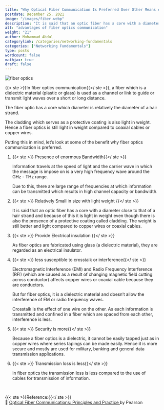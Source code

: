 ```yaml
---
title: "Why Optical Fiber Communication Is Preferred Over Other Means of Communication?"
postdate: December 25, 2021
image: "/images/fiber.webp"
description: "It is said that an optic fiber has a core with a diameter close to that of a hair strand and because of this it is light in weight"
alt: "advantages of fiber optics communication"
weight: "21"
author: Mohammad Abdul
categorylink: /categories/networking-fundamentals
categories: ["Networking Fundamentals"]
type: posts
wordcount: false
mathjax: true
draft: false
---
```


<img src="/images/fiber.webp" alt="fiber optics">

{{< ste >}}In fiber optics communication{{</ ste >}}, a fiber which is a dielectric material (plastic or glass) is used as a channel or link to guide or transmit light waves over a short or long distance.

The fiber optic has a core which diameter is relatively the diameter of a hair strand.

The cladding which serves as a protective coating is also light in weight. Hence a fiber optics is still light in weight compared to coaxial cables or copper wires.

Putting this in mind, let’s look at some of the benefit why fiber optics communication is preferred.

1. {{< ste >}} Presence of enormous Bandwidth{{</ ste >}}

   Information travels at the speed of light and the carrier wave in which the message is impose on is a very high frequency wave around the GHz - THz range.

   Due to this, there are large range of frequencies at which information can be transmitted which results in high channel capacity or bandwidth.

2. {{< ste >}} Relatively Small in size with light weight {{</ ste >}}

   It is said that an optic fiber has a core with a diameter close to that of a hair strand and because of this it is light in weight even though there is also the presence of a protective coating called cladding.
   The weight is still better and light compared to copper wires or coaxial cables.

3. {{< ste >}} Provide Electrical insulation {{</ ste >}}

   As fiber optics are fabricated using glass (a dielectric material), they are regarded as an electrical insulator.

4. {{< ste >}} less susceptible to crosstalk or interference{{</ ste >}}

   Electromagnetic Interference (EMI) and Radio Frequency Interference (RFI) (which are caused as a result of changing magnetic field cutting across conductor) affects copper wires or coaxial cable because they are conductors.

   But for fiber optics, it is a dielectric material and doesn’t allow the interference of EM or radio frequency waves.

   Crosstalk is the effect of one wire on the other. As each information is transmitted and confined in a fiber which are spaced from each other, interference is less.

5. {{< ste >}} Security is more{{</ ste >}}

   Because a fiber optics is a dielectric, it cannot be easily tapped just as in copper wires where series tapings can be made easily. Hence it is more secure and mostly are used for military, banking and general data transmission applications.

6. {{< ste >}} Transmission loss is less{{</ ste >}}

   In fiber optics the transmission loss is less compared to the use of cables for transmission of information.

<br>

{{< ste >}}Reference:{{</ ste >}}
<br>
:book: <a class="links-to-others" href="https://amzn.to/3JwS7wO" target="_blank">Optical Fiber Communications: Principles and Practice
</a>by Pearson

<br>
